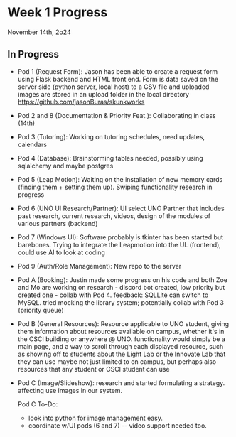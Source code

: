 # Week 1 Progress
November 14th, 2o24

## In Progress 

- Pod 1 (Request Form):
  Jason has been able to create a request form using Flask backend and HTML front end. Form is data saved on the server side (python server, local host) to a CSV file and uploaded images are stored in an upload folder in the local directory
https://github.com/jasonBuras/skunkworks

- Pod 2 and 8 (Documentation & Priority Feat.):
  Collaborating in class (14th)

- Pod 3 (Tutoring):
  Working on tutoring schedules, need updates, calendars

- Pod 4 (Database):
  Brainstorming tables needed, possibly using sqlalchemy and maybe postgres

- Pod 5 (Leap Motion):
  Waiting on the installation of new memory cards (finding them + setting them up). Swiping functionality research in progress

- Pod 6 (UNO UI Research/Partner):
  UI select UNO Partner that includes past research, current research, videos, design of the modules of various partners (backend)

- Pod 7 (Windows UI):
  Software probably is tkinter has been started but barebones.  Trying to integrate the Leapmotion into the UI. (frontend), could use AI to look at coding

- Pod 9 (Auth/Role Management):
  New repo to the server

- Pod A (Booking):
  Justin made some progress on his code and both Zoe and Mo are working on research - discord bot created, low priority but created one - collab with Pod 4. feedback: SQLLite can switch to MySQL. tried mocking the library system; potentially collab with Pod 3 (priority queue)

- Pod B (General Resources):
  Resource applicable to UNO student, giving them information about resources available on campus, whether it's in the CSCI building or anywhere @ UNO. functionality would simply be a main page, and a way to scroll through each displayed resource, such as showing off to students about the Light Lab or the Innovate Lab that they can use maybe not just limited to on campus, but perhaps also resources that any student or CSCI student can use

- Pod C (Image/Slideshow):
  research and started formulating a strategy.
  affecting use images in our system.
  
  Pod C To-Do:
  - look into python for image management easy.
  - coordinate w/UI pods (6 and 7) -- video support needed too. 
